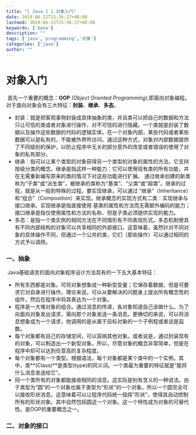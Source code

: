 ```yaml
---
title: "[ Java ] 1.对象入门"
date: 2019-06-22T15:36:27+08:00
lastmod: 2019-06-22T15:36:27+08:00
keywords: ['base']
description: ""
tags: ['java','programming','对象']
categories: ['java']
author: ""
---
```

# 对象入门

​	首先一个重要的概念：**OOP** *(Object Oriented Programming)*,即面向对象编程。对于面向对象会有三大特征：**封装**、**继承**、**多态**。

- 封装：就是把客观事物封装成具体抽象的类，并且类可以把自己的数据和方法只让可信的类或者对象进行操作，对不可信的进行隐藏。一个类就是封装了数据以及操作这些数据的代码的逻辑实体。在一个对象内部，某些代码或者某些数据可以是私有的，不能被外界所访问。通过这种方式，对象对内部数据提供了不同级别的保护，以防止程序中无关的部分意外的改变或者错误的使用了对象的私有部分。
- 继承：指可以让某个类型的对象获得另一个类型的对象的属性的方法。它支持按级分类的概念。继承是指这样一种能力：它可以使用现有类的所有功能，并在无需重新编写原来的类的情况下对这些功能进行扩展。 通过继承创建的新类称为“子类”或“派生类”，被继承的类称为“基类”、“父类”或“超类”。继承的过程，就是从一般到特殊的过程。要实现继承，可以通过 “继承”（Inheritance）和“组合”（Composition）来实现。继承概念的实现方式有二类：实现继承与接口继承。实现继承是指直接使用 基类的属性和方法而无需额外编码的能力；接口继承是指仅使用属性和方法的名称、但是子类必须提供实现的能力。
- 多态：是指一个类实例的相同方法在不同情形有不同表现形式。多态机制使具有不同内部结构的对象可以共享相同的外部接口。这意味着，虽然针对不同对象的具体操作不同，但通过一个公共的类，它们（那些操作）可以通过相同的方式予以调用。

### 一、抽象

​	Java基础语言的面向对象程序设计方法具有的一下五大基本特征：

- 所有东西都是对象。可将对象想象成一种新型变量；它保存着数据，但是可要求它对自身进行操作。理论来说，可以从要解决的问题身上提出所有概念性的组件，然后在程序中将其表达为一个对象。
- 程序是一大堆对象的组合。通过消息的传递，各对象知道自己该做什么。为了向面向对象发出请求，需向那个对象发送一条消息。更确切的来说，可以将消息想象成为一个请求，他调用的是从属于目标对象的一个子例程或者说是函数。
- 每个对象都有自己的存储空间，可以容纳其他对象。或者说是，通过封装现有的对象，可以制造出一个新型对象。所以，尽管对象的概念非常简单，但是在程序中却可以达到任意高的复杂程度。
- 每个对象都有一个类型。根据语法，每个对象都是某个类中的一个实例。其中，类**(Class)**是类型(type)的同义词。一个类最为重要的特征就是“能将什么消息发送给它”。
- 同一个类所有的对象都能接收相同的消息。这实际是别有含义的一种说法。由于类型为“圆”的一个对象也属于类型为“形状”的一个对象。所以一个圆完全可以接收形状消息。这意味着可以让程序代码统一指挥“形状”，使得其自动控制所有的形状对象。其中自然包括圆这一个对象。这一个特性成为对象的可替代性。是OOP的重要概念之一。

### 二、对象的接口



